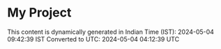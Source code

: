 # My Project

This content is dynamically generated in Indian Time (IST): 2024-05-04 09:42:39 IST
Converted to UTC: 2024-05-04 04:12:39 UTC
